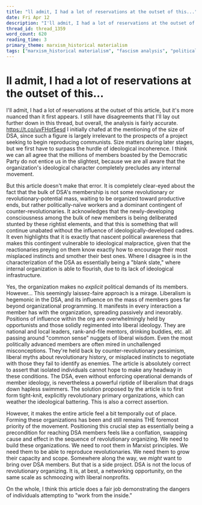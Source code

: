 ```yaml
---
title: "ll admit, I had a lot of reservations at the outset of this..."
date: Fri Apr 12
description: "I'll admit, I had a lot of reservations at the outset of this article, but it's more nuanced than it first appears."
thread_id: thread_1359
word_count: 620
reading_time: 3
primary_theme: marxism_historical materialism
tags: ["marxism_historical materialism", "fascism analysis", "political economy", "cultural criticism", "organizational theory"]
---
```


# ll admit, I had a lot of reservations at the outset of this...

I'll admit, I had a lot of reservations at the outset of this article, but it's more nuanced than it first appears. I still have disagreements that I'll lay out further down in this thread, but overall, the analysis is fairly accurate. https://t.co/uvFHot5esd I initially chafed at the mentioning of the size of DSA, since such a figure is largely irrelevant to the prospects of a project seeking to begin reproducing communists. Size matters during later stages, but we first have to surpass the hurdle of ideological incoherence. I think we can all agree that the millions of members boasted by the Democratic Party do not entice us in the slightest, because we are all aware that the organization's ideological character completely precludes any internal movement.

But this article doesn't make that error. It is completely clear-eyed about the fact that the bulk of DSA's membership is not some revolutionary or revolutionary-potential mass, waiting to be organized toward productive ends, but rather politically-naïve workers and a dominant contingent of counter-revolutionaries. It acknowledges that the newly-developing consciousness among the bulk of new members is being deliberated stunted by these rightist elements, and that this is something that will continue unabated without the influence of ideologically-developed cadres. It even highlights that it is exactly that nascent political awareness that makes this contingent vulnerable to ideological malpractice, given that the reactionaries preying on them know exactly how to encourage their most misplaced instincts and smother their best ones. Where I disagree is in the characterization of the DSA as essentially being a "blank slate," where internal organization is able to flourish, due to its lack of ideological infrastructure.

Yes, the organization makes no *explicit* political demands of its members. However... This seemingly laissez-faire approach is a mirage. Liberalism is hegemonic in the DSA, and its influence on the mass of members goes far beyond organizational programming. It manifests in every interaction a member has with the organization, spreading passively and inexorably. Positions of influence within the org are overwhelmingly held by opportunists and those solidly regimented into liberal ideology. They are national and local leaders, rank-and-file mentors, drinking buddies, etc. all passing around "common sense" nuggets of liberal wisdom. Even the most politically advanced members are often mired in unchallenged misconceptions. They're held back by counter-revolutionary pessimism, liberal myths about revolutionary history, or misplaced instincts to negotiate with those they fail to identify as enemies. The article is absolutely correct to assert that isolated individuals cannot hope to make any headway in these conditions. The DSA, even without enforcing operational demands of member ideology, is nevertheless a powerful riptide of liberalism that drags down hapless swimmers. The solution proposed by the article is to first form tight-knit, explicitly revolutionary primary organizations, which can weather the ideological battering. This is also a correct assertion.

However, it makes the entire article feel a bit temporally out of place. Forming these organizations has been and still remains THE foremost priority of the movement. Positioning this crucial step as essentially being a precondition for reaching DSA members feels like a conflation, swapping cause and effect in the sequence of revolutionary organizing. We need to build these organizations. We need to root them in Marxist principles. We need them to be able to reproduce revolutionaries. We need them to grow their capacity and scope. Somewhere along the way, we *might* want to bring over DSA members. But that is a side project. DSA is not the locus of revolutionary organizing. It is, at best, a networking opportunity, on the same scale as schmoozing with liberal nonprofits.

On the whole, I think this article does a fair job demonstrating the dangers of individuals attempting to "work from the inside."